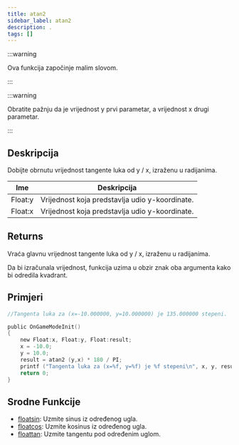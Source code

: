```yaml
---
title: atan2
sidebar_label: atan2
description: .
tags: []
---
```


:::warning

Ova funkcija započinje malim slovom.

:::

:::warning

Obratite pažnju da je vrijednost y prvi parametar, a vrijednost x drugi parametar.

:::

## Deskripcija

Dobijte obrnutu vrijednost tangente luka od y / x, izraženu u radijanima.

| Ime     | Deskripcija                                    |
| ------- | ---------------------------------------------- |
| Float:y | Vrijednost koja predstavlja udio y-koordinate. |
| Float:x | Vrijednost koja predstavlja udio y-koordinate. |

## Returns

Vraća glavnu vrijednost tangente luka od y / x, izraženu u radijanima.

Da bi izračunala vrijednost, funkcija uzima u obzir znak oba argumenta kako bi odredila kvadrant.

## Primjeri

```c
//Tangenta luka za (x=-10.000000, y=10.000000) je 135.000000 stepeni.

public OnGameModeInit()
{
    new Float:x, Float:y, Float:result;
    x = -10.0;
    y = 10.0;
    result = atan2 (y,x) * 180 / PI;
    printf ("Tangenta luka za (x=%f, y=%f) je %f stepeni\n", x, y, result );
    return 0;
}
```

## Srodne Funkcije

- [floatsin](floatsin): Uzmite sinus iz određenog ugla.
- [floatcos](floatcos): Uzmite kosinus iz određenog ugla.
- [floattan](floattan): Uzmite tangentu pod određenim uglom.
